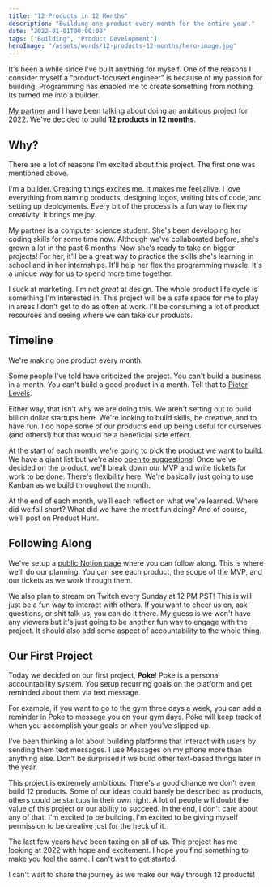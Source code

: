```yaml
---
title: "12 Products in 12 Months"
description: "Building one product every month for the entire year."
date: "2022-01-01T00:00:00"
tags: ["Building", "Product Development"]
heroImage: "/assets/words/12-products-12-months/hero-image.jpg"
---
```


It's been a while since I've built anything for myself. One of the reasons I consider myself a "product-focused engineer" is because of my passion for building. Programming has enabled me to create something from nothing. Its turned me into a builder.

[My partner](https://alicezhao.com/) and I have been talking about doing an ambitious project for 2022. We've decided to build **12 products in 12 months**.

## Why?

There are a lot of reasons I'm excited about this project. The first one was mentioned above.

I'm a builder. Creating things excites me. It makes me feel alive. I love everything from naming products, designing logos, writing bits of code, and setting up deployments. Every bit of the process is a fun way to flex my creativity. It brings me joy.

My partner is a computer science student. She's been developing her coding skills for some time now. Although we've collaborated before, she's grown a lot in the past 6 months. Now she's ready to take on bigger projects! For her, it'll be a great way to practice the skills she's learning in school and in her internships. It'll help her flex the programming muscle. It's a unique way for us to spend more time together.

I suck at marketing. I'm not _great_ at design. The whole product life cycle is something I'm interested in. This project will be a safe space for me to play in areas I don't get to do as often at work. I'll be consuming a lot of product resources and seeing where we can take our products.

## Timeline

We're making one product every month.

Some people I've told have criticized the project. You can't build a business in a month. You can't build a good product in a month. Tell that to [Pieter Levels]((https://levels.io/12-startups-12-months/)).

Either way, that isn't why we are doing this. We aren't setting out to build billion dollar startups here. We're looking to build skills, be creative, and to have fun. I do hope some of our products end up being useful for ourselves (and others!) but that would be a beneficial side effect.

At the start of each month, we're going to pick the product we want to build. We have a giant list but we're also [open to suggestions](mailto:amorriscode@gmail.com)! Once we've decided on the product, we'll break down our MVP and write tickets for work to be done. There's flexibility here. We're basically just going to use Kanban as we build throughout the month.

At the end of each month, we'll each reflect on what we've learned. Where did we fall short? What did we have the most fun doing? And of course, we'll post on Product Hunt.

## Following Along

We've setup a [public Notion page](https://batteries.notion.site/12-Products-45c32d127b274f67b44684c5e1c2dd1b) where you can follow along. This is where we'll do our planning. You can see each product, the scope of the MVP, and our tickets as we work through them.

We also plan to stream on Twitch every Sunday at 12 PM PST! This is will just be a fun way to interact with others. If you want to cheer us on, ask questions, or shit talk us, you can do it there. My guess is we won't have any viewers but it's just going to be another fun way to engage with the project. It should also add some aspect of accountability to the whole thing.

## Our First Project

Today we decided on our first project, **Poke**! Poke is a personal accountability system. You setup recurring goals on the platform and get reminded about them via text message.

For example, if you want to go to the gym three days a week, you can add a reminder in Poke to message you on your gym days. Poke will keep track of when you accomplish your goals or when you've slipped up.

I've been thinking a lot about building platforms that interact with users by sending them text messages. I use Messages on my phone more than anything else. Don't be surprised if we build other text-based things later in the year.

This project is extremely ambitious. There's a good chance we don't even build 12 products. Some of our ideas could barely be described as products, others could be startups in their own right. A lot of people will doubt the value of this project or our ability to succeed. In the end, I don't care about any of that. I'm excited to be building. I'm excited to be giving myself permission to be creative just for the heck of it.

The last few years have been taxing on all of us. This project has me looking at 2022 with hope and excitement. I hope you find something to make you feel the same. I can't wait to get started.

I can't wait to share the journey as we make our way through 12 products!
